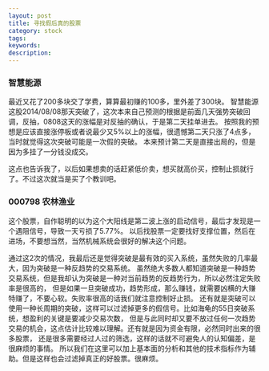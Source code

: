 ```yaml
---
layout: post
title: 寻找假后真的股票
category: stock
tags: 
keywords: 
description: 
---
```


### 智慧能源
最近又花了200多块交了学费，算算最初赚的100多，里外差了300块。
智慧能源这股2014/08/08那天突破了，这次本来自己预测的根据是前面几天强势突破回调，反抽，0808这天的涨幅是对反抽的确认，于是第二天挂单进去。
按照我的预想是应该直接涨停板或者说最少又5%以上的涨幅，很遗憾第二天只涨了4点多，当时就觉得这次突破可能是一次假的突破。
本来预计第二天是直接出局的，但是因为多挂了一分钱没成交。

这点也告诉我了，以后如果想卖的话赶紧低价卖，想买就高价买，控制止损就行了。不过这次就当是买了个教训吧。

### 000798 农林渔业
这个股票，自作聪明的以为这个大阳线是第二波上涨的启动信号，最后才发现是一个遇阻信号，导致一天亏损了5.77%。
以后找股票一定要找好支撑位置，然后在进场，不要想当然，当然机械系统会很好的解决这个问题。

通过这2次的情况，我最后还是觉得突破是最有效的买入系统，虽然失败的几率最大，因为突破是一种反趋势的交易系统。
虽然绝大多数人都知道突破是一种趋势交易系统，但是我却认为突破是一种对当前趋势的反趋势行为，所以必然注定失败率是很高的，
但是如果一旦突破成功，趋势形成，那么赚钱，就需要凶横的大赚特赚了，不要心软。失败率很高的话我们就注意控制好止损。
还有就是突破可以使用一种长周期的突破，这样可以过滤掉更多的假信号。比如海龟的55日突破系统，想盈利的关键是要减少交易次数，
但是与此同时却又要不放过任何一次趋势交易的机会，这点估计比较难以理解。还有就是因为资金有限，必然同时出来的很多股票，
还是很多需要经过人过的筛选，这样的话就不可避免人的认知偏差，是很麻烦的事情。
所以我们在这里可以加上基本面的分析和其他的技术指标作为辅助。但是这样也会过滤掉真正的好股票。很麻烦。



